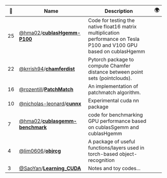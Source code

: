 |:star2: | Name | Description | 🌍|
|---|---|---|---|
|25|[@hma02](https://github.com/hma02)/[**cublasHgemm-P100**](https://github.com/hma02/cublasHgemm-P100)|Code for testing the native float16 matrix multiplication performance on Tesla P100 and V100 GPU based on cublasHgemm||
|22|[@krrish94](https://github.com/krrish94)/[**chamferdist**](https://github.com/krrish94/chamferdist)|Pytorch package to compute Chamfer distance between point sets (pointclouds).||
|16|[@rozentill](https://github.com/rozentill)/[**PatchMatch**](https://github.com/rozentill/PatchMatch)|An implementation of patchmatch algorithm.||
|10|[@nicholas-leonard](https://github.com/nicholas-leonard)/[**cunnx**](https://github.com/nicholas-leonard/cunnx)|Experimental cuda nn package||
|7|[@hma02](https://github.com/hma02)/[**cublasgemm-benchmark**](https://github.com/hma02/cublasgemm-benchmark)|code for benchmarking GPU performance based on cublasSgemm and cublasHgemm||
|4|[@lim0606](https://github.com/lim0606)/[**objrcg**](https://github.com/lim0606/objrcg)|A package of useful functions/layers used in torch-based object-recognition||
|3|[@SaoYan](https://github.com/SaoYan)/[**Learning_CUDA**](https://github.com/SaoYan/Learning_CUDA)|Notes and toy codes...||

